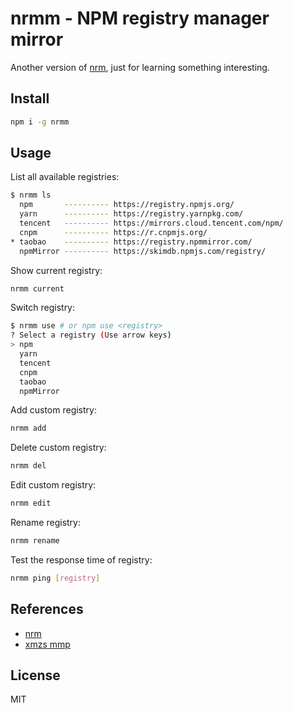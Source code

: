 # nrmm - NPM registry manager mirror

Another version of [nrm](https://github.com/Pana/nrm), just for learning something interesting.

## Install

```bash
npm i -g nrmm
```

## Usage

List all available registries:

```bash
$ nrmm ls
  npm       ---------- https://registry.npmjs.org/
  yarn      ---------- https://registry.yarnpkg.com/
  tencent   ---------- https://mirrors.cloud.tencent.com/npm/
  cnpm      ---------- https://r.cnpmjs.org/
* taobao    ---------- https://registry.npmmirror.com/
  npmMirror ---------- https://skimdb.npmjs.com/registry/
```

Show current registry:

```bash
nrmm current
```

Switch registry:

```bash
$ nrmm use # or npm use <registry>
? Select a registry (Use arrow keys)
> npm 
  yarn 
  tencent 
  cnpm 
  taobao 
  npmMirror 
```

Add custom registry:

```bash
nrmm add
```

Delete custom registry:
```bash
nrmm del
```

Edit custom registry:

```bash
nrmm edit
```

Rename registry:

```bash
nrmm rename
```

Test the response time of registry:

```bash
nrmm ping [registry]
```

## References

- [nrm](https://github.com/Pana/nrm)
- [xmzs mmp](https://github.com/message163/mmp)

## License

MIT
